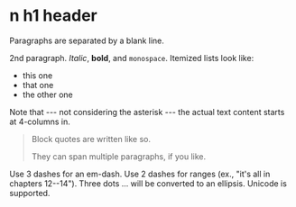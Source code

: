 n h1 header
============

Paragraphs are separated by a blank line.

2nd paragraph. *Italic*, **bold**, and `monospace`. Itemized lists
look like:

  - this one
  - that one
  - the other one

Note that --- not considering the asterisk --- the actual text
content starts at 4-columns in. <br/>

> Block quotes are
> written like so.
>
> They can span multiple paragraphs,
> if you like.

Use 3 dashes for an em-dash. Use 2 dashes for ranges (ex., "it's all
in chapters 12--14"). Three dots ... will be converted to an ellipsis.
Unicode is supported. 